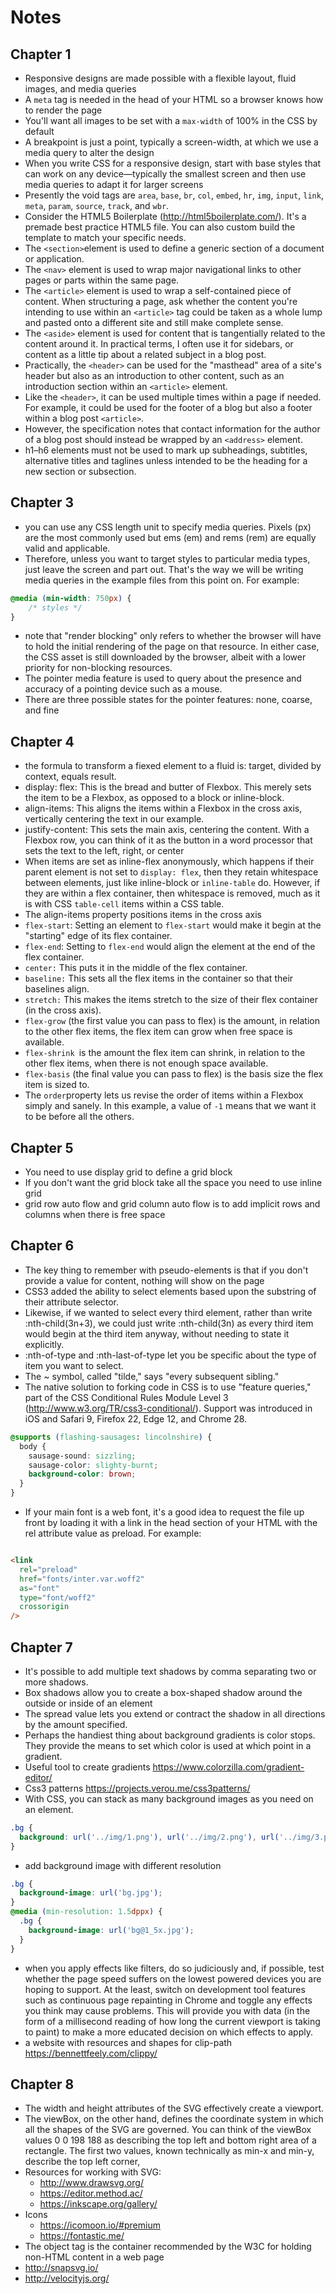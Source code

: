 # Notes

## Chapter 1

- Responsive designs are made possible with a flexible layout, fluid images, and media queries
- A `meta` tag is needed in the head of your HTML so a browser knows how to render the page
- You'll want all images to be set with a `max-width` of 100% in the CSS by default
- A breakpoint is just a point, typically a screen-width, at which we use a media query to alter the design
- When you write CSS for a responsive design, start with base styles that can work on any device—typically the smallest screen and then use media queries to adapt it for larger screens
- Presently the void tags are `area`, `base`, `br`, `col`, `embed`, `hr`, `img`, `input`, `link`, `meta`, `param`, `source`, `track`, and `wbr`.
- Consider the HTML5 Boilerplate (http://html5boilerplate.com/). It's a premade best practice HTML5 file. You can also custom build the template to match your specific needs.
- The `<section>`element is used to define a generic section of a document or application.
- The `<nav>` element is used to wrap major navigational links to other pages or parts within the same page. 
- The `<article>` element is used to wrap a self-contained piece of content. When structuring a page, ask whether the content you're intending to use within an `<article>` tag could be taken as a whole lump and pasted onto a different site and still make complete sense.
- The `<aside>` element is used for content that is tangentially related to the content around it. In practical terms, I often use it for sidebars, or content as a little tip about a related subject in a blog post.
- Practically, the `<header>` can be used for the "masthead" area of a site's header but also as an introduction to other content, such as an introduction section within an `<article>` element.
-  Like the `<header>`, it can be used multiple times within a page if needed. For example, it could be used for the footer of a blog but also a footer within a blog post `<article>`.
- However, the specification notes that contact information for the author of a blog post should instead be wrapped by an `<address>` element.
- h1–h6 elements must not be used to mark up subheadings, subtitles, alternative titles and taglines unless intended to be the heading for a new section or subsection.


## Chapter 3
- you can use any CSS length unit to specify media queries. Pixels (px) are the most commonly used but ems (em) and rems (rem) are equally valid and applicable.
- Therefore, unless you want to target styles to particular media types, just leave the screen and part out. That's the way we will be writing media queries in the example files from this point on. For example:
```css
@media (min-width: 750px) {
    /* styles */
}
```
- note that "render blocking" only refers to whether the browser will have to hold the initial rendering of the page on that resource. In either case, the CSS asset is still downloaded by the browser, albeit with a lower priority for non-blocking resources.
- The pointer media feature is used to query about the presence and accuracy of a pointing device such as a mouse.
- There are three possible states for the pointer features: none, coarse, and fine

## Chapter 4
- the formula to transform a fiexed element to a fluid is: target, divided by context, equals result.
- display: flex: This is the bread and butter of Flexbox. This merely sets the item to be a Flexbox, as opposed to a block or inline-block.
- align-items: This aligns the items within a Flexbox in the cross axis, vertically centering the text in our example.
- justify-content: This sets the main axis, centering the content. With a Flexbox row, you can think of it as the button in a word processor that sets the text to the left, right, or center
- When items are set as inline-flex anonymously, which happens if their parent element is not set to `display: flex`, then they retain whitespace between elements, just like inline-block or `inline-table` do. However, if they are within a flex container, then whitespace is removed, much as it is with CSS `table-cell` items within a CSS table.
- The align-items property positions items in the cross axis
- `flex-start`: Setting an element to `flex-start` would make it begin at the "starting" edge of its flex container.
- `flex-end`: Setting to `flex-end` would align the element at the end of the flex container.
- `center:` This puts it in the middle of the flex container.
- `baseline:` This sets all the flex items in the container so that their baselines align.
- `stretch:` This makes the items stretch to the size of their flex container (in the cross axis).
- `flex-grow` (the first value you can pass to flex) is the amount, in relation to the other flex items, the flex item can grow when free space is available.
- `flex-shrink `is the amount the flex item can shrink, in relation to the other flex items, when there is not enough space available.
- `flex-basis` (the final value you can pass to flex) is the basis size the flex item is sized to.
- The `order`property lets us revise the order of items within a Flexbox simply and sanely. In this example, a value of `-1` means that we want it to be before all the others.

## Chapter 5
- You need to use display grid to define a grid block
- If you don't want the grid block take all the space you need to use inline grid
- grid row auto flow and grid column auto flow is to add implicit rows and columns when there is free space

## Chapter 6
- The key thing to remember with pseudo-elements is that if you don't provide a value for content, nothing will show on the page
- CSS3 added the ability to select elements based upon the substring of their attribute selector.
- Likewise, if we wanted to select every third element, rather than write :nth-child(3n+3), we could just write :nth-child(3n) as every third item would begin at the third item anyway, without needing to state it explicitly.
- :nth-of-type and :nth-last-of-type let you be specific about the type of item you want to select.
- The ~ symbol, called "tilde," says "every subsequent sibling."
- The native solution to forking code in CSS is to use "feature queries," part of the CSS Conditional Rules Module Level 3 (http://www.w3.org/TR/css3-conditional/). Support was introduced in iOS and Safari 9, Firefox 22, Edge 12, and Chrome 28.
```css
@supports (flashing-sausages: lincolnshire) {
  body {
    sausage-sound: sizzling;
    sausage-color: slighty-burnt;
    background-color: brown;
  }
}
```
- If your main font is a web font, it's a good idea to request the file up front by loading it with a link in the head section of your HTML with the rel attribute value as preload. For example:
```html

<link
  rel="preload"
  href="fonts/inter.var.woff2"
  as="font"
  type="font/woff2"
  crossorigin
/>

```
## Chapter 7
- It's possible to add multiple text shadows by comma separating two or more shadows.
- Box shadows allow you to create a box-shaped shadow around the outside or inside of an element
- The spread value lets you extend or contract the shadow in all directions by the amount specified.
- Perhaps the handiest thing about background gradients is color stops. They provide the means to set which color is used at which point in a gradient.
- Useful tool to create gradients https://www.colorzilla.com/gradient-editor/
- Css3 patterns https://projects.verou.me/css3patterns/
- With CSS, you can stack as many background images as you need on an element.
```css
.bg {
  background: url('../img/1.png'), url('../img/2.png'), url('../img/3.png');
}
```
- add background image with different resolution
```css
.bg {
  background-image: url('bg.jpg');
}
@media (min-resolution: 1.5dppx) {
  .bg {
    background-image: url('bg@1_5x.jpg');
  }
}
```
- when you apply effects like filters, do so judiciously and, if possible, test whether the page speed suffers on the lowest powered devices you are hoping to support. At the least, switch on development tool features such as continuous page repainting in Chrome and toggle any effects you think may cause problems. This will provide you with data (in the form of a millisecond reading of how long the current viewport is taking to paint) to make a more educated decision on which effects to apply.
- a website with resources and shapes for clip-path https://bennettfeely.com/clippy/

## Chapter 8
- The width and height attributes of the SVG effectively create a viewport.
- The viewBox, on the other hand, defines the coordinate system in which all the shapes of the SVG are governed. You can think of the viewBox values 0 0 198 188 as describing the top left and bottom right area of a rectangle. The first two values, known technically as min-x and min-y, describe the top left corner,
- Resources for working with SVG:
  - http://www.drawsvg.org/
  - https://editor.method.ac/
  - https://inkscape.org/gallery/
- Icons
  - https://icomoon.io/#premium
  - https://fontastic.me/
- The object tag is the container recommended by the W3C for holding non-HTML content in a web page
- http://snapsvg.io/
- http://velocityjs.org/
